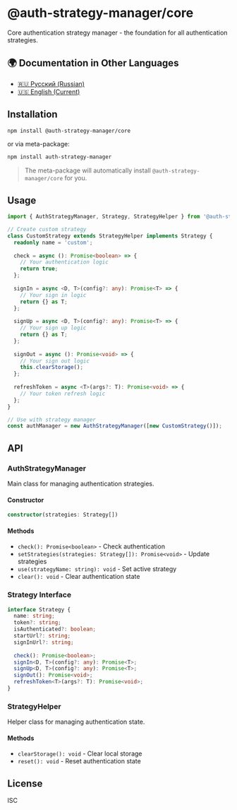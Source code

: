 # @auth-strategy-manager/core

Core authentication strategy manager - the foundation for all authentication strategies.

## 🌍 Documentation in Other Languages

- [🇷🇺 Русский (Russian)](README_RU.md)
- [🇺🇸 English (Current)](README.md)

## Installation

```bash
npm install @auth-strategy-manager/core
```

or via meta-package:

```bash
npm install auth-strategy-manager
```

> The meta-package will automatically install `@auth-strategy-manager/core` for you.

## Usage

```typescript
import { AuthStrategyManager, Strategy, StrategyHelper } from '@auth-strategy-manager/core';

// Create custom strategy
class CustomStrategy extends StrategyHelper implements Strategy {
  readonly name = 'custom';
  
  check = async (): Promise<boolean> => {
    // Your authentication logic
    return true;
  };
  
  signIn = async <D, T>(config?: any): Promise<T> => {
    // Your sign in logic
    return {} as T;
  };
  
  signUp = async <D, T>(config?: any): Promise<T> => {
    // Your sign up logic
    return {} as T;
  };
  
  signOut = async (): Promise<void> => {
    // Your sign out logic
    this.clearStorage();
  };
  
  refreshToken = async <T>(args?: T): Promise<void> => {
    // Your token refresh logic
  };
}

// Use with strategy manager
const authManager = new AuthStrategyManager([new CustomStrategy()]);
```

## API

### AuthStrategyManager

Main class for managing authentication strategies.

#### Constructor

```typescript
constructor(strategies: Strategy[])
```

#### Methods

- `check(): Promise<boolean>` - Check authentication
- `setStrategies(strategies: Strategy[]): Promise<void>` - Update strategies
- `use(strategyName: string): void` - Set active strategy
- `clear(): void` - Clear authentication state

### Strategy Interface

```typescript
interface Strategy {
  name: string;
  token?: string;
  isAuthenticated?: boolean;
  startUrl?: string;
  signInUrl?: string;
  
  check(): Promise<boolean>;
  signIn<D, T>(config?: any): Promise<T>;
  signUp<D, T>(config?: any): Promise<T>;
  signOut(): Promise<void>;
  refreshToken<T>(args?: T): Promise<void>;
}
```

### StrategyHelper

Helper class for managing authentication state.

#### Methods

- `clearStorage(): void` - Clear local storage
- `reset(): void` - Reset authentication state

## License

ISC 
